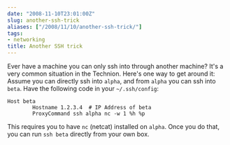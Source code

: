 ```yaml
---
date: "2008-11-10T23:01:00Z"
slug: another-ssh-trick
aliases: ["/2008/11/10/another-ssh-trick/"]
tags:
- networking
title: Another SSH trick
---
```


Ever have a machine you can only ssh into through another machine? It's a very
common situation in the Technion. Here's one way to get around it: Assume you
can directly ssh into `alpha`, and from `alpha` you can ssh into `beta`. Have
the following code in your `~/.ssh/config`:

```plaintext
Host beta
        Hostname 1.2.3.4  # IP Address of beta
        ProxyCommand ssh alpha nc -w 1 %h %p
```

This requires you to have `nc` (netcat) installed on `alpha`. Once you do that,
you can run `ssh beta` directly from your own box.
